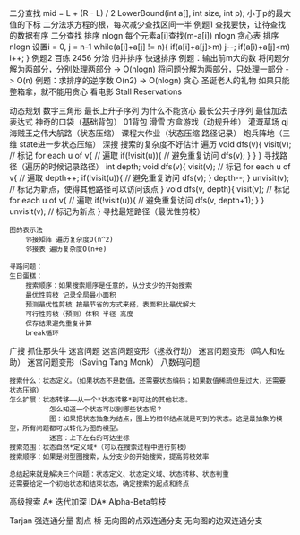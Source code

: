 二分查找
	mid = L + (R - L) / 2
	LowerBound(int a[], int size, int p); 小于p的最大值的下标
	二分法求方程的根，每次减少查找区间一半
	例题1   查找要快，让待查找的数据有序
		二分查找
			排序 nlogn
			每个元素a[i]查找(m-a[i]) nlogn
		贪心表
			排序 nlogn
			设置i = 0, j = n-1
			while(a[i]+a[j] != n){
				if(a[i]+a[j]>m) j--;
				if(a[i)+a[j]<m) i++;
			}
	例题2  百练 2456
分治
	归并排序
	快速排序
	例题：输出前m大的数
		将问题分解为两部分，分别处理两部分 -> O(nlogn)
		将问题分解为两部分，只处理一部分   -> O(n)
	例题：求排序的逆序数
		O(n2) -> O(nlogn)
贪心
	圣诞老人的礼物
		如果只能整箱拿，就不能用贪心
	看电影
	Stall Reservations
		
动态规划
	数字三角形
	最长上升子序列 为什么不能贪心
	最长公共子序列
	最佳加法表达式
	神奇的口袋（基础背包）
	01背包
	滑雪
	方盒游戏（动规升维）
	灌溉草场 qj
	海贼王之伟大航路（状态压缩）
	课程大作业（状态压缩 路径记录）
	炮兵阵地（三维 state进一步状态压缩）
深搜
	搜索的复杂度不好估计
	遍历
		void dfs(v){
			visit(v); // 标记
			for each u of v{ // 遍取
				if(!visit(u)){ // 避免重复访问
					dfs(v);
				}
			}
		}
	寻找路径（遍历的时候记录路径）
		int depth;
		void dfs(v){
			visit(v); // 标记
			for each u of v{ // 遍取
				depth++;
				if(!visit(u)){ // 避免重复访问
					dfs(v);
				}
				depth--;
			}
			unvisit(v); // 标记为新点，使得其他路径可以访问该点
		}
		void dfs(v, depth){
			visit(v); // 标记
			for each u of v{ // 遍取
				if(!visit(u)){ // 避免重复访问
					dfs(v, depth+1);
				}
			}
			unvisit(v); // 标记为新点
		}
	寻找最短路径（最优性剪枝）
	
	图的表示法
		邻接矩阵 遍历复杂度O(n^2)
		邻接表 遍历复杂度O(n+e)
	
	寻路问题：
	生日蛋糕：
		搜索顺序：如果搜索顺序是任意的，从分支少的开始搜索
		最优性剪枝 记录全局最小面积
		预测最优性剪枝 按最节省的方式来搭，表面积比最优解大
 		可行性剪枝（预测）体积 半径 高度
		保存结果避免重复计算
		break循环
广搜
	抓住那头牛
	迷宫问题
	迷宫问题变形（拯救行动）
	迷宫问题变形（鸣人和佐助）
	迷宫问题变形（Saving Tang Monk）
	八数码问题
	
	搜索什么：状态定义。（如果状态不是数值，还需要状态编码；如果数值稀疏但是过大，还需要状态压缩）
	怎么扩展：状态转移——从一个*状态转移*到可达的其他状态。
	          怎么知道一个状态可以到哪些状态呢？
			  图：如果把状态抽象为结点，图上的相邻结点就是可到的状态。这是最抽象的模型，所有问题都可以转化为图的模型。
			  迷宫：上下左右的可达坐标
	搜索范围：状态自然*定义域*（可以在搜索过程中进行剪枝）
	搜索顺序：如果是树型图搜索，从分支少的开始搜索，提高剪枝效率
	
	总结起来就是解决三个问题：状态定义、状态定义域、状态转移、状态判重
	还需要给定一个初始状态和结束状态，确定搜索的起点和终点
高级搜索
	A*
	迭代加深
	IDA*
	Alpha-Beta剪枝
	
Tarjan
	强连通分量
	割点
	桥
	无向图的点双连通分支
	无向图的边双连通分支


	
	

	
	
	
	
	
	
	
	
	
	
	
	
	
	
	
	
	
	
	
	
	
	
	
	
	
	

	
	
	